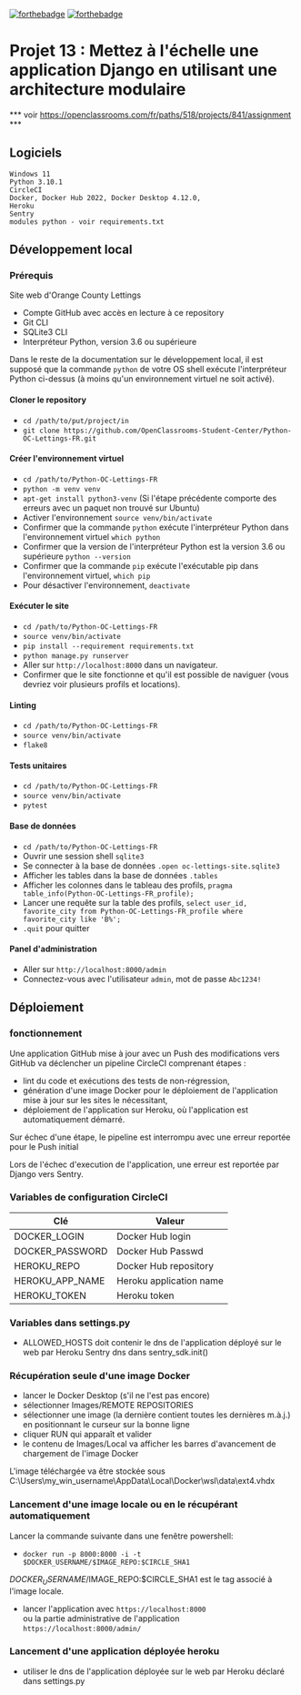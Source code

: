 [![forthebadge](https://forthebadge.com/images/badges/made-with-python.svg)](https://forthebadge.com) [![forthebadge](https://forthebadge.com/images/badges/built-with-love.svg)](https://forthebadge.com)

# Projet 13 : Mettez à l'échelle une application Django en utilisant une architecture modulaire

*** voir https://openclassrooms.com/fr/paths/518/projects/841/assignment ***

## Logiciels
 
 ```
Windows 11
Python 3.10.1
CircleCI
Docker, Docker Hub 2022, Docker Desktop 4.12.0,
Heroku 
Sentry 
modules python - voir requirements.txt
```

## Développement local

### Prérequis

Site web d'Orange County Lettings

- Compte GitHub avec accès en lecture à ce repository
- Git CLI
- SQLite3 CLI
- Interpréteur Python, version 3.6 ou supérieure

Dans le reste de la documentation sur le développement local, il est supposé que la commande `python` de votre OS shell exécute l'interpréteur Python ci-dessus (à moins qu'un environnement virtuel ne soit activé).


#### Cloner le repository

- `cd /path/to/put/project/in`
- `git clone https://github.com/OpenClassrooms-Student-Center/Python-OC-Lettings-FR.git`

#### Créer l'environnement virtuel

- `cd /path/to/Python-OC-Lettings-FR`
- `python -m venv venv`
- `apt-get install python3-venv` (Si l'étape précédente comporte des erreurs avec un paquet non trouvé sur Ubuntu)
- Activer l'environnement `source venv/bin/activate`
- Confirmer que la commande `python` exécute l'interpréteur Python dans l'environnement virtuel
`which python`
- Confirmer que la version de l'interpréteur Python est la version 3.6 ou supérieure `python --version`
- Confirmer que la commande `pip` exécute l'exécutable pip dans l'environnement virtuel, `which pip`
- Pour désactiver l'environnement, `deactivate`

#### Exécuter le site

- `cd /path/to/Python-OC-Lettings-FR`
- `source venv/bin/activate`
- `pip install --requirement requirements.txt`
- `python manage.py runserver`
- Aller sur `http://localhost:8000` dans un navigateur.
- Confirmer que le site fonctionne et qu'il est possible de naviguer (vous devriez voir plusieurs profils et locations).

#### Linting

- `cd /path/to/Python-OC-Lettings-FR`
- `source venv/bin/activate`
- `flake8`

#### Tests unitaires

- `cd /path/to/Python-OC-Lettings-FR`
- `source venv/bin/activate`
- `pytest`

#### Base de données

- `cd /path/to/Python-OC-Lettings-FR`
- Ouvrir une session shell `sqlite3`
- Se connecter à la base de données `.open oc-lettings-site.sqlite3`
- Afficher les tables dans la base de données `.tables`
- Afficher les colonnes dans le tableau des profils, `pragma table_info(Python-OC-Lettings-FR_profile);`
- Lancer une requête sur la table des profils, `select user_id, favorite_city from
  Python-OC-Lettings-FR_profile where favorite_city like 'B%';`
- `.quit` pour quitter

#### Panel d'administration

- Aller sur `http://localhost:8000/admin`
- Connectez-vous avec l'utilisateur `admin`, mot de passe `Abc1234!`

## Déploiement

### fonctionnement

Une application GitHub mise à jour avec un Push des modifications vers GitHub va déclencher un pipeline CircleCI
comprenant étapes :
* lint du code et exécutions des tests de non-régression,
* génération d'une image Docker pour le déploiement de l'application mise à jour sur les sites le nécessitant,
* déploiement de l'application sur Heroku, où l'application est automatiquement démarré.

Sur échec d'une étape, le pipeline est interrompu avec une erreur reportée pour le Push initial

Lors de l'échec d'execution de l'application, une erreur est reportée par Django vers Sentry.

### Variables de configuration CircleCI

| Clé             | Valeur                  |
|-----------------|-------------------------|
| DOCKER_LOGIN    | Docker Hub login        |
| DOCKER_PASSWORD | Docker Hub Passwd       |
| HEROKU_REPO     | Docker Hub repository   |
| HEROKU_APP_NAME | Heroku application name |
| HEROKU_TOKEN    | Heroku token            |

### Variables dans settings.py
- ALLOWED_HOSTS doit contenir le dns de l'application déployé sur le web par Heroku
Sentry dns dans sentry_sdk.init()

### Récupération seule d'une image Docker
- lancer le Docker Desktop (s'il ne l'est pas encore)
- sélectionner Images/REMOTE REPOSITORIES
- sélectionner une image (la dernière contient toutes les dernières m.à.j.) en positionnant le curseur sur la bonne 
  ligne
- cliquer RUN qui apparaît et valider
- le contenu de Images/Local va afficher les barres d'avancement de chargement de l'image Docker

L'image téléchargée va être stockée sous C:\Users\my_win_username\AppData\Local\Docker\wsl\data\ext4.vhdx

### Lancement d'une image locale ou en le récupérant automatiquement

Lancer la commande suivante dans une fenêtre powershell: 
- `docker run -p 8000:8000 -i -t $DOCKER_USERNAME/$IMAGE_REPO:$CIRCLE_SHA1`     

$DOCKER_USERNAME/$IMAGE_REPO:$CIRCLE_SHA1 est le tag associé à l'image locale.

- lancer l'application avec
    `https://localhost:8000`      
     ou la partie administrative de l'application  
    `https://localhost:8000/admin/`

### Lancement d'une application déployée heroku

- utiliser le dns de l'application déployée sur le web par Heroku déclaré dans settings.py